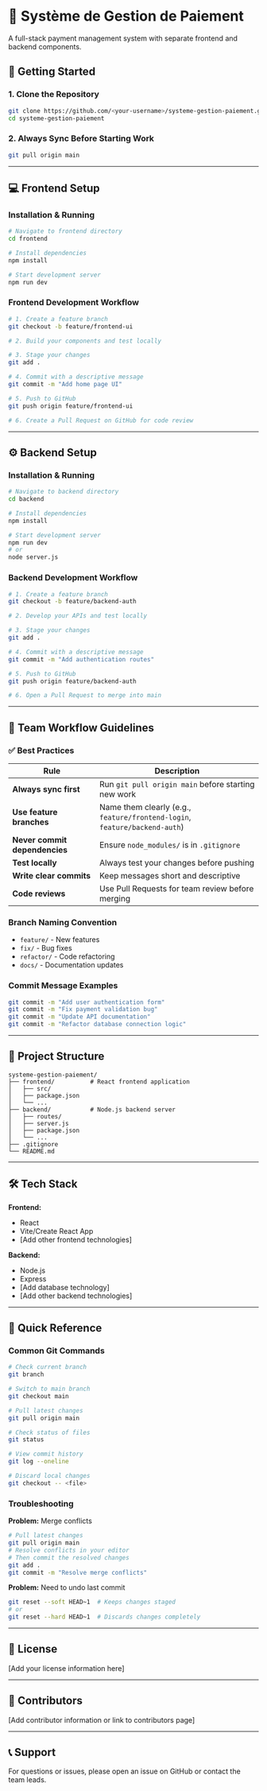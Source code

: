 # 🚀 Système de Gestion de Paiement

A full-stack payment management system with separate frontend and backend components.

## 🎯 Getting Started

### 1. Clone the Repository

```bash
git clone https://github.com/<your-username>/systeme-gestion-paiement.git
cd systeme-gestion-paiement
```

### 2. Always Sync Before Starting Work

```bash
git pull origin main
```

---

## 💻 Frontend Setup

### Installation & Running

```bash
# Navigate to frontend directory
cd frontend

# Install dependencies
npm install

# Start development server
npm run dev
```

### Frontend Development Workflow

```bash
# 1. Create a feature branch
git checkout -b feature/frontend-ui

# 2. Build your components and test locally

# 3. Stage your changes
git add .

# 4. Commit with a descriptive message
git commit -m "Add home page UI"

# 5. Push to GitHub
git push origin feature/frontend-ui

# 6. Create a Pull Request on GitHub for code review
```

---

## ⚙️ Backend Setup

### Installation & Running

```bash
# Navigate to backend directory
cd backend

# Install dependencies
npm install

# Start development server
npm run dev
# or
node server.js
```

### Backend Development Workflow

```bash
# 1. Create a feature branch
git checkout -b feature/backend-auth

# 2. Develop your APIs and test locally

# 3. Stage your changes
git add .

# 4. Commit with a descriptive message
git commit -m "Add authentication routes"

# 5. Push to GitHub
git push origin feature/backend-auth

# 6. Open a Pull Request to merge into main
```

---

## 🤝 Team Workflow Guidelines

### ✅ Best Practices

| Rule | Description |
|------|-------------|
| **Always sync first** | Run `git pull origin main` before starting new work |
| **Use feature branches** | Name them clearly (e.g., `feature/frontend-login`, `feature/backend-auth`) |
| **Never commit dependencies** | Ensure `node_modules/` is in `.gitignore` |
| **Test locally** | Always test your changes before pushing |
| **Write clear commits** | Keep messages short and descriptive |
| **Code reviews** | Use Pull Requests for team review before merging |

### Branch Naming Convention

- `feature/` - New features
- `fix/` - Bug fixes
- `refactor/` - Code refactoring
- `docs/` - Documentation updates

### Commit Message Examples

```bash
git commit -m "Add user authentication form"
git commit -m "Fix payment validation bug"
git commit -m "Update API documentation"
git commit -m "Refactor database connection logic"
```

---

## 📁 Project Structure

```
systeme-gestion-paiement/
├── frontend/          # React frontend application
│   ├── src/
│   ├── package.json
│   └── ...
├── backend/           # Node.js backend server
│   ├── routes/
│   ├── server.js
│   ├── package.json
│   └── ...
├── .gitignore
└── README.md
```

---

## 🛠️ Tech Stack

**Frontend:**
- React
- Vite/Create React App
- [Add other frontend technologies]

**Backend:**
- Node.js
- Express
- [Add database technology]
- [Add other backend technologies]

---

## 🚦 Quick Reference

### Common Git Commands

```bash
# Check current branch
git branch

# Switch to main branch
git checkout main

# Pull latest changes
git pull origin main

# Check status of files
git status

# View commit history
git log --oneline

# Discard local changes
git checkout -- <file>
```

### Troubleshooting

**Problem:** Merge conflicts
```bash
# Pull latest changes
git pull origin main
# Resolve conflicts in your editor
# Then commit the resolved changes
git add .
git commit -m "Resolve merge conflicts"
```

**Problem:** Need to undo last commit
```bash
git reset --soft HEAD~1  # Keeps changes staged
# or
git reset --hard HEAD~1  # Discards changes completely
```

---

## 📝 License

[Add your license information here]

---

## 👥 Contributors

[Add contributor information or link to contributors page]

---

## 📞 Support

For questions or issues, please open an issue on GitHub or contact the team leads.